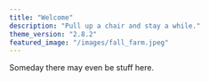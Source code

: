 ```yaml
---
title: "Welcome"
description: "Pull up a chair and stay a while."
theme_version: "2.8.2"
featured_image: "/images/fall_farm.jpeg"
---
```

Someday there may even be stuff here. 